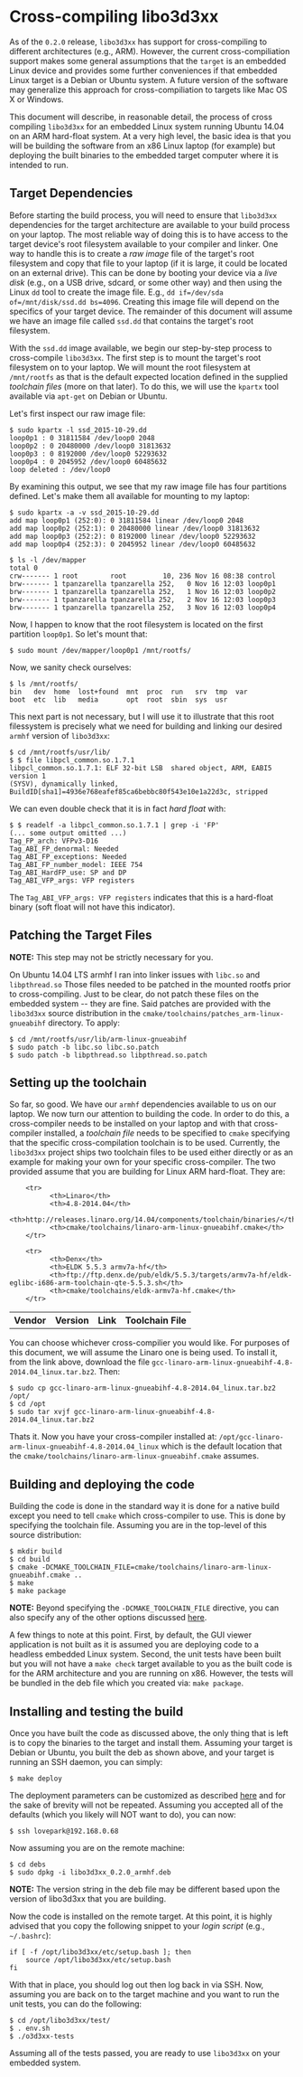 
Cross-compiling libo3d3xx
=========================

As of the `0.2.0` release, `libo3d3xx` has support for cross-compiling to
different architectures (e.g., ARM). However, the current cross-compiliation
support makes some general assumptions that the `target` is an embedded Linux
device and provides some further conveniences if that embedded Linux target is
a Debian or Ubuntu system. A future version of the software may generalize this
approach for cross-compiliation to targets like Mac OS X or Windows.

This document will describe, in reasonable detail, the process of cross
compiling `libo3d3xx` for an embedded Linux system running Ubuntu 14.04 on an
ARM hard-float system. At a very high level, the basic idea is that you will be
building the software from an x86 Linux laptop (for example) but deploying the
built binaries to the embedded target computer where it is intended to run.

Target Dependencies
-------------------

Before starting the build process, you will need to ensure that `libo3d3xx`
dependencies for the target architecture are available to your build process on
your laptop. The most reliable way of doing this is to have access to the
target device's root filesystem available to your compiler and linker. One way
to handle this is to create a _raw image_ file of the target's root filesystem
and copy that file to your laptop (if it is large, it could be located on an
external drive). This can be done by booting your device via a _live disk_
(e.g., on a USB drive, sdcard, or some other way) and then using the Linux `dd`
tool to create the image file. E.g., `dd if=/dev/sda of=/mnt/disk/ssd.dd
bs=4096`. Creating this image file will depend on the specifics of your target
device. The remainder of this document will assume we have an image file called
`ssd.dd` that contains the target's root filesystem.

With the `ssd.dd` image available, we begin our step-by-step process to
cross-compile `libo3d3xx`. The first step is to mount the target's root
filesystem on to your laptop. We will mount the root filesystem at
`/mnt/rootfs` as that is the default expected location defined in the supplied
_toolchain files_ (more on that later). To do this, we will use the `kpartx`
tool available via `apt-get` on Debian or Ubuntu.

Let's first inspect our raw image file:

    $ sudo kpartx -l ssd_2015-10-29.dd
    loop0p1 : 0 31811584 /dev/loop0 2048
    loop0p2 : 0 20480000 /dev/loop0 31813632
    loop0p3 : 0 8192000 /dev/loop0 52293632
    loop0p4 : 0 2045952 /dev/loop0 60485632
    loop deleted : /dev/loop0

By examining this output, we see that my raw image file has four partitions
defined. Let's make them all available for mounting to my laptop:

    $ sudo kpartx -a -v ssd_2015-10-29.dd
    add map loop0p1 (252:0): 0 31811584 linear /dev/loop0 2048
    add map loop0p2 (252:1): 0 20480000 linear /dev/loop0 31813632
    add map loop0p3 (252:2): 0 8192000 linear /dev/loop0 52293632
    add map loop0p4 (252:3): 0 2045952 linear /dev/loop0 60485632

    $ ls -l /dev/mapper
    total 0
    crw------- 1 root        root         10, 236 Nov 16 08:38 control
    brw------- 1 tpanzarella tpanzarella 252,   0 Nov 16 12:03 loop0p1
    brw------- 1 tpanzarella tpanzarella 252,   1 Nov 16 12:03 loop0p2
    brw------- 1 tpanzarella tpanzarella 252,   2 Nov 16 12:03 loop0p3
    brw------- 1 tpanzarella tpanzarella 252,   3 Nov 16 12:03 loop0p4

Now, I happen to know that the root filesystem is located on the first
partition `loop0p1`. So let's mount that:

    $ sudo mount /dev/mapper/loop0p1 /mnt/rootfs/

Now, we sanity check ourselves:

    $ ls /mnt/rootfs/
    bin   dev  home  lost+found  mnt  proc  run   srv  tmp  var
    boot  etc  lib   media       opt  root  sbin  sys  usr

This next part is not necessary, but I will use it to illustrate that this root
filessystem is precisely what we need for building and linking our desired
`armhf` version of `libo3d3xx`:

    $ cd /mnt/rootfs/usr/lib/
    $ $ file libpcl_common.so.1.7.1
    libpcl_common.so.1.7.1: ELF 32-bit LSB  shared object, ARM, EABI5 version 1
    (SYSV), dynamically linked,
    BuildID[sha1]=4936e768eafef85ca6bebbc80f543e10e1a22d3c, stripped

We can even double check that it is in fact _hard float_ with:

    $ $ readelf -a libpcl_common.so.1.7.1 | grep -i 'FP'
    (... some output omitted ...)
    Tag_FP_arch: VFPv3-D16
    Tag_ABI_FP_denormal: Needed
    Tag_ABI_FP_exceptions: Needed
    Tag_ABI_FP_number_model: IEEE 754
    Tag_ABI_HardFP_use: SP and DP
    Tag_ABI_VFP_args: VFP registers

The `Tag_ABI_VFP_args: VFP registers` indicates that this is a hard-float
binary (soft float will not have this indicator).

Patching the Target Files
-------------------------

**NOTE:** This step may not be strictly necessary for you.

On Ubuntu 14.04 LTS armhf I ran into linker issues with `libc.so` and
`libpthread.so` Those files needed to be patched in the mounted rootfs prior to
cross-compiling. Just to be clear, do not patch these files on the embedded
system -- they are fine. Said patches are provided with the `libo3d3xx` source
distribution in the `cmake/toolchains/patches_arm-linux-gnueabihf`
directory. To apply:

    $ cd /mnt/rootfs/usr/lib/arm-linux-gnueabihf
    $ sudo patch -b libc.so libc.so.patch
    $ sudo patch -b libpthread.so libpthread.so.patch

Setting up the toolchain
------------------------

So far, so good. We have our `armhf` dependencies available to us on our
laptop. We now turn our attention to building the code. In order to do this, a
cross-compiler needs to be installed on your laptop and with that
cross-compiler installed, a _toolchain file_ needs to be specified to `cmake`
specifying that the specific cross-compilation toolchain is to be
used. Currently, the `libo3d3xx` project ships two toolchain files to be used
either directly or as an example for making your own for your specific
cross-compiler. The two provided assume that you are building for Linux ARM
hard-float. They are:

<table>
        <tr>
              <th>Vendor</th>
              <th>Version</th>
              <th>Link</th>
              <th>Toolchain File</th>
        </tr>

        <tr>
              <th>Linaro</th>
              <th>4.8-2014.04</th>
              <th>http://releases.linaro.org/14.04/components/toolchain/binaries/</th>
              <th>cmake/toolchains/linaro-arm-linux-gnueabihf.cmake</th>
        </tr>

        <tr>
              <th>Denx</th>
              <th>ELDK 5.5.3 armv7a-hf</th>
              <th>ftp://ftp.denx.de/pub/eldk/5.5.3/targets/armv7a-hf/eldk-eglibc-i686-arm-toolchain-qte-5.5.3.sh</th>
              <th>cmake/toolchains/eldk-armv7a-hf.cmake</th>
        </tr>
</table>

You can choose whichever cross-compilier you would like. For purposes of this
document, we will assume the Linaro one is being used. To install it, from the
link above, download the file
`gcc-linaro-arm-linux-gnueabihf-4.8-2014.04_linux.tar.bz2`. Then:

    $ sudo cp gcc-linaro-arm-linux-gnueabihf-4.8-2014.04_linux.tar.bz2 /opt/
    $ cd /opt
    $ sudo tar xvjf gcc-linaro-arm-linux-gnueabihf-4.8-2014.04_linux.tar.bz2

Thats it. Now you have your cross-compiler installed at:
`/opt/gcc-linaro-arm-linux-gnueabihf-4.8-2014.04_linux` which is the default
location that the `cmake/toolchains/linaro-arm-linux-gnueabihf.cmake`
assumes.

Building and deploying the code
-------------------------------

Building the code is done in the standard way it is done for a native build
except you need to tell `cmake` which cross-compiler to use. This is done by
specifying the toolchain file. Assuming you are in the top-level of this source
distribution:

    $ mkdir build
    $ cd build
    $ cmake -DCMAKE_TOOLCHAIN_FILE=cmake/toolchains/linaro-arm-linux-gnueabihf.cmake ..
    $ make
    $ make package

**NOTE:** Beyond specifying the `-DCMAKE_TOOLCHAIN_FILE` directive, you can
  also specify any of the other options discussed [here](custom_builds.md).

A few things to note at this point. First, by default, the GUI viewer
application is not built as it is assumed you are deploying code to a headless
embedded Linux system. Second, the unit tests have been built but you will not
have a `make check` target available to you as the built code is for the ARM
architecture and you are running on x86. However, the tests will be bundled in
the deb file which you created via: `make package`.

Installing and testing the build
--------------------------------

Once you have built the code as discussed above, the only thing that is left is
to copy the binaries to the target and install them. Assuming your target is
Debian or Ubuntu, you built the deb as shown above, and your target is running
an SSH daemon, you can simply:

    $ make deploy

The deployment parameters can be customized as described
[here](custom_builds.md) and for the sake of brevity will not be
repeated. Assuming you accepted all of the defaults (which you likely will NOT
want to do), you can now:

    $ ssh lovepark@192.168.0.68

Now assuming you are on the remote machine:

    $ cd debs
    $ sudo dpkg -i libo3d3xx_0.2.0_armhf.deb

**NOTE:** The version string in the deb file may be different based upon the
  version of libo3d3xx that you are building.

Now the code is installed on the remote target. At this point, it is highly
advised that you copy the following snippet to your _login script_ (e.g.,
`~/.bashrc`):

    if [ -f /opt/libo3d3xx/etc/setup.bash ]; then
        source /opt/libo3d3xx/etc/setup.bash
    fi

With that in place, you should log out then log back in via SSH. Now, assuming
you are back on to the target machine and you want to run the unit tests, you
can do the following:

    $ cd /opt/libo3d3xx/test/
    $ . env.sh
    $ ./o3d3xx-tests

Assuming all of the tests passed, you are ready to use `libo3d3xx` on your
embedded system.
